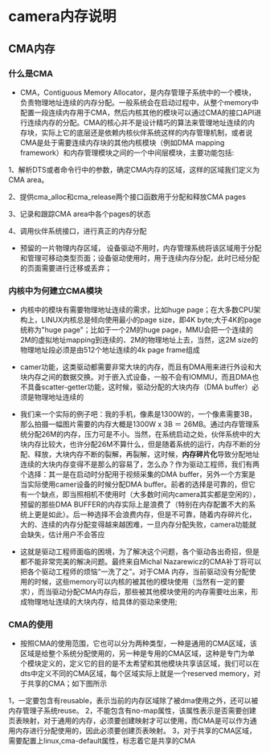 # camera内存说明

## CMA内存

### 什么是CMA

- CMA，Contiguous Memory Allocator，是内存管理子系统中的一个模块，负责物理地址连续的内存分配。一般系统会在启动过程中，从整个memory中配置一段连续内存用于CMA，然后内核其他的模块可以通过CMA的接口API进行连续内存的分配。CMA的核心并不是设计精巧的算法来管理地址连续的内存块，实际上它的底层还是依赖内核伙伴系统这样的内存管理机制，或者说CMA是处于需要连续内存块的其他内核模块（例如DMA mapping framework）和内存管理模块之间的一个中间层模块，主要功能包括:

1、解析DTS或者命令行中的参数，确定CMA内存的区域，这样的区域我们定义为CMA area。

2、提供cma_alloc和cma_release两个接口函数用于分配和释放CMA pages

3、记录和跟踪CMA area中各个pages的状态

4、调用伙伴系统接口，进行真正的内存分配

- 预留的一片物理内存区域， 设备驱动不用时，内存管理系统将该区域用于分配和管理可移动类型页面；设备驱动使用时，用于连续内存分配，此时已经分配的页面需要进行迁移或丢弃；

### 内核中为何建立CMA模块

- 内核中的模块有需要物理地址连续的需求，比如huge page；在大多数CPU架构上，LINUX内核总是倾向使用最小的page size，即4K byte;大于4K的page统称为"huge page"；比如于一个2M的huge page，MMU会把一个连续的2M的虚拟地址mapping到连续的、2M的物理地址上去，当然，这2M size的物理地址段必须是由512个地址连续的4k page frame组成

- camer功能，这类驱动都需要非常大块的内存，而且有DMA用来进行外设和大块内存之间的数据交换。对于嵌入式设备，一般不会有IOMMU，而且DMA也不具备scatter-getter功能，这时候，驱动分配的大块内存（DMA buffer）必须是物理地址连续的

- 我们来一个实际的例子吧：我的手机，像素是1300W的，一个像素需要3B，那么拍摄一幅图片需要的内存大概是1300W x 3B ＝ 26MB。通过内存管理系统分配26M的内存，压力可是不小。当然，在系统启动之处，伙伴系统中的大块内存比较大，也许分配26M不算什么，但是随着系统的运行，内存不断的分配、释放，大块内存不断的裂解，再裂解，这时候，**内存碎片化**导致分配地址连续的大块内存变得不是那么的容易了，怎么办？作为驱动工程师，我们有两个选择：其一是在启动时分配用于视频采集的DMA buffer，另外一个方案是当实际使用camer设备的时候分配DMA buffer。前者的选择是可靠的，但它有一个缺点，即当照相机不使用时（大多数时间内camera其实都是空闲的），预留的那些DMA BUFFER的内存实际上是浪费了（特别在内存配置不大的系统上更是如此）。后一种选择不会浪费内存，但是不可靠，随着内存碎片化，大的、连续的内存分配变得越来越困难，一旦内存分配失败，camera功能就会缺失，估计用户不会答应

- 这就是驱动工程师面临的困境，为了解决这个问题，各个驱动各出奇招，但是都不能非常完美的解决问题。最终来自Michal Nazarewicz的CMA补丁将可以把各个驱动工程师的烦恼“一洗了之”。对于CMA 内存，当前驱动没有分配使用的时候，这些memory可以内核的被其他的模块使用（当然有一定的要求），而当驱动分配CMA内存后，那些被其他模块使用的内存需要吐出来，形成物理地址连续的大块内存，给具体的驱动来使用;

### CMA的使用

- 按照CMA的使用范围，它也可以分为两种类型，一种是通用的CMA区域，该区域是给整个系统分配使用的，另一种是专用的CMA区域，这种是专门为单个模块定义的，定义它的目的是不太希望和其他模块共享该区域，我们可以在dts中定义不同的CMA区域，每个区域实际上就是一个reserved memory，对于共享的CMA；如下图所示

1，一定要包含有reusable，表示当前的内存区域除了被dma使用之外，还可以被内存管理子系统reuse。
2，不能包含有no-map属性，该属性表示是否需要创建页表映射，对于通用的内存，必须要创建映射才可以使用，而CMA是可以作为通用内存进行分配使用的，因此必须要创建页表映射。
3，对于共享的CMA区域，需要配置上linux,cma-default属性，标志着它是共享的CMA

